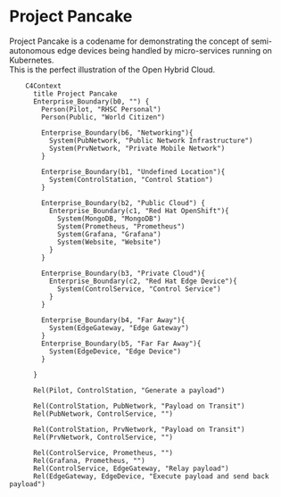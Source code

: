# Project Pancake 

Project Pancake is a codename for demonstrating the concept of semi-autonomous edge devices being handled by micro-services running on Kubernetes.  
This is the perfect illustration of the Open Hybrid Cloud. 


```mermaid 
    C4Context
      title Project Pancake
      Enterprise_Boundary(b0, "") {
        Person(Pilot, "RHSC Personal")
        Person(Public, "World Citizen")

        Enterprise_Boundary(b6, "Networking"){
          System(PubNetwork, "Public Network Infrastructure")
          System(PrvNetwork, "Private Mobile Network")
        }

        Enterprise_Boundary(b1, "Undefined Location"){
          System(ControlStation, "Control Station")
        }

        Enterprise_Boundary(b2, "Public Cloud") {
          Enterprise_Boundary(c1, "Red Hat OpenShift"){
            System(MongoDB, "MongoDB")
            System(Prometheus, "Prometheus")
            System(Grafana, "Grafana")
            System(Website, "Website")
          }
        }

        Enterprise_Boundary(b3, "Private Cloud"){
          Enterprise_Boundary(c2, "Red Hat Edge Device"){ 
            System(ControlService, "Control Service")
          }
        }

        Enterprise_Boundary(b4, "Far Away"){
          System(EdgeGateway, "Edge Gateway")
        }
        Enterprise_Boundary(b5, "Far Far Away"){
          System(EdgeDevice, "Edge Device")
        }

      }

      Rel(Pilot, ControlStation, "Generate a payload")

      Rel(ControlStation, PubNetwork, "Payload on Transit")
      Rel(PubNetwork, ControlService, "")
      
      Rel(ControlStation, PrvNetwork, "Payload on Transit")
      Rel(PrvNetwork, ControlService, "")
      
      Rel(ControlService, Prometheus, "")
      Rel(Grafana, Prometheus, "")
      Rel(ControlService, EdgeGateway, "Relay payload")
      Rel(EdgeGateway, EdgeDevice, "Execute payload and send back payload")

```

<!-- 
      UpdateElementStyle(customerA, $fontColor="red", $bgColor="grey", $borderColor="red")
      UpdateRelStyle(customerA, SystemAA, $textColor="blue", $lineColor="blue", $offsetX="5")
      UpdateRelStyle(SystemAA, SystemE, $textColor="blue", $lineColor="blue", $offsetY="-10")
      UpdateRelStyle(SystemAA, SystemC, $textColor="blue", $lineColor="blue", $offsetY="-40", $offsetX="-50")
      UpdateRelStyle(SystemC, customerA, $textColor="red", $lineColor="red", $offsetX="-50", $offsetY="20")

      UpdateLayoutConfig($c4ShapeInRow="3", $c4BoundaryInRow="1") -->